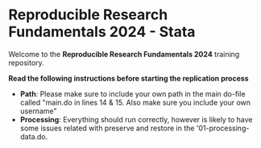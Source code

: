 # Reproducible Research Fundamentals 2024 - Stata

Welcome to the **Reproducible Research Fundamentals 2024** training repository. 

**Read the following instructions before starting the replication process**

- **Path**: Please make sure to include your own path in the main do-file called "main.do in lines 14 & 15. Also make sure you include your own username"
- **Processing**: Everything should run correctly, however is likely to have some issues related with preserve and restore in the '01-processing-data.do. 

